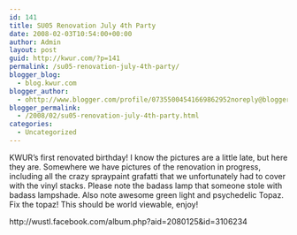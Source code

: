 ```yaml
---
id: 141
title: SU05 Renovation July 4th Party
date: 2008-02-03T10:54:00+00:00
author: Admin
layout: post
guid: http://kwur.com/?p=141
permalink: /su05-renovation-july-4th-party/
blogger_blog:
  - blog.kwur.com
blogger_author:
  - ohttp://www.blogger.com/profile/07355004541669862952noreply@blogger.com
blogger_permalink:
  - /2008/02/su05-renovation-july-4th-party.html
categories:
  - Uncategorized
---
```

<div class="pf-content">
  <p>
    KWUR&#8217;s first renovated birthday! I know the pictures are a little late, but here they are. Somewhere we have pictures of the renovation in progress, including all the crazy spraypaint grafatti that we unfortunately had to cover with the vinyl stacks. Please note the badass lamp that someone stole with badass lampshade. Also note awesome green light and psychedelic Topaz. Fix the topaz! This should be world viewable, enjoy!
  </p>
  
  <p>
    http://wustl.facebook.com/album.php?aid=2080125&id=3106234
  </p>
</div>